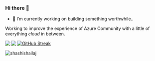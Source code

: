 ### Hi there 👋

<!--
**shashishailaj/shashishailaj** is a ✨ _special_ ✨ repository because its `README.md` (this file) appears on your GitHub profile.

Here are some ideas to get you started:

- 🔭 I’m currently working on ...
- 🌱 I’m currently learning ...
- 👯 I’m looking to collaborate on ...
- 🤔 I’m looking for help with ...
- 💬 Ask me about ...
- 📫 How to reach me: ...
- 😄 Pronouns: ...
- ⚡ Fun fact: ...
-->

- 🔭 I’m currently working on building something worthwhile.. 

Working to improve the experience of Azure Community with a little of everything *cloud* in between. 

<a href="https://github.com/shashishailaj/github-readme-stats">
  <img align="left" src="https://github-readme-stats.vercel.app/api?username=shashishailaj&count_private=true&show_icons=true&theme=tokyonight" />
</a>

<a href="https://github.com/shashishailaj/github-readme-stats">
  <img align="left" src="https://github-readme-stats.vercel.app/api/top-langs/?username=shashishailaj&theme=tokyonight" />
</a>

[![GitHub Streak](https://github-readme-streak-stats.herokuapp.com/?user=shashishailaj&theme=merko)](https://git.io/streak-stats)

<p align="left">
  <img
    src="https://komarev.com/ghpvc/?username=shashishailaj"
    alt="shashishailaj"
  />
</p>
